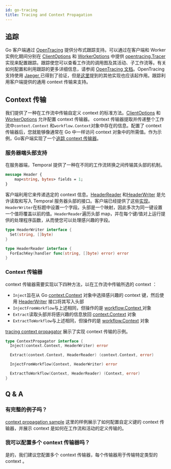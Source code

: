 ```yaml
---
id: go-tracing
title: Tracing and Context Propagation
---
```


## 追踪

Go 客户端通过 [OpenTracing](https://opentracing.io/) 提供分布式跟踪支持。可以通过在客户端和 Worker 实例化期间分别在 [ClientOptions](https://pkg.go.dev/go.temporal.io/sdk/internal#ClientOptions) 和 [WorkerOptions](https://pkg.go.dev/go.temporal.io/sdk/internal#WorkerOptions) 中提供 [opentracing.Tracer](https://pkg.go.dev/github.com/opentracing/opentracing-go#Tracer) 实现来配置跟踪。跟踪使您可以查看工作流的调用图及其活动、子工作流等。有关如何配置和利用跟踪的更多详细信息，请参阅 [OpenTracing 文档](https://opentracing.io/docs/getting-started/)。OpenTracing 支持使用 [Jaeger ](https://www.jaegertracing.io/)已得到了验证，但是[这里](https://opentracing.io/docs/supported-tracers/)提到的其他实现也应该起作用。跟踪利用客户端提供的通用 context 传输来支持。

## Context 传输

我们提供了一种在工作流中传输自定义 context 的标准方法。[ClientOptions](https://pkg.go.dev/go.temporal.io/sdk/internal#ClientOptions) 和 [WorkerOptions](https://pkg.go.dev/go.temporal.io/sdk/internal#WorkerOptions) 允许配置 context 传输器。 context 传输器提取并传递整个工作流中`context.Context` 和`workflow.Context`对象中存在的信息。配置了 context 传输器后，您就能够像通常在 Go 中一样访问 context 对象中的所需值。作为示例，Go客户端实现了一个[追踪 context 传输器](https://github.com/temporalio/temporal-go-sdk/blob/master/internal/tracer.go)。

### 服务器端头部支持

在服务器端，Temporal 提供了一种在不同的工作流转换之间传输其头部的机制。

```proto
message Header {
    map<string, bytes> fields = 1;
}
```

客户端利用它来传递选定的 context 信息。[HeaderReader](https://pkg.go.dev/go.temporal.io/sdk/internal#HeaderReader) 和[HeaderWriter](https://pkg.go.dev/go.temporal.io/sdk/internal#HeaderWriter) 是允许读取和写入 Temporal 服务器头部的接口。客户端已经提供了这些[实现](https://github.com/temporalio/temporal-go-sdk/blob/master/internal/headers.go)。`HeaderWriter`在标题中设置一个字段。头部是一个映射，因此多次为同一键设置一个值将覆盖以前的值。`HeaderReader`遍历头部 map，并在每个键/值对上运行提供的处理程序函数，从而使您可以处理感兴趣的字段。

```go
type HeaderWriter interface {
  Set(string, []byte)
}

type HeaderReader interface {
  ForEachKey(handler func(string, []byte) error) error
}
```

### Context 传输器

 context 传输器需要实现以下四种方法，以在工作流中传输所选的 context ：

- `Inject`旨在从 Go [context.Context](https://golang.org/pkg/context/#Context) 对象中选择感兴趣的 context 键，然后使用 [HeaderWriter](https://pkg.go.dev/go.temporal.io/sdk/internal#HeaderWriter) 接口将其写入头部
- `InjectFromWorkflow`与上述相同，但操作的是 [workflow.Context ](https://pkg.go.dev/go.temporal.io/sdk/internal#Context)对象
- `Extract`读取头部并将感兴趣的信息放回 [context.Context](https://golang.org/pkg/context/#Context) 对象
- `ExtractToWorkflow`与上述相同，但操作的是 [workflow.Context](https://pkg.go.dev/go.temporal.io/sdk/internal#Context) 对象

[tracing context propagator](https://github.com/temporalio/temporal-go-sdk/blob/master/internal/tracer.go)
展示了实现 context 传输的示例。

```go
type ContextPropagator interface {
  Inject(context.Context, HeaderWriter) error

  Extract(context.Context, HeaderReader) (context.Context, error)

  InjectFromWorkflow(Context, HeaderWriter) error

  ExtractToWorkflow(Context, HeaderReader) (Context, error)
}
```

## Q & A

### 有完整的例子吗？

[context propagation sample](https://github.com/temporalio/temporal-go-samples/blob/master/ctxpropagation/workflow.go)
这里的样例展示了如何配置自定义键的 context 传输器，并展示 context 是如何在工作流和活动的定义传输的。

### 我可以配置多个 context 传输器吗？

是的，我们建议您配置多个 context 传输器，每个传输器用于传输特定类型的 context 。
